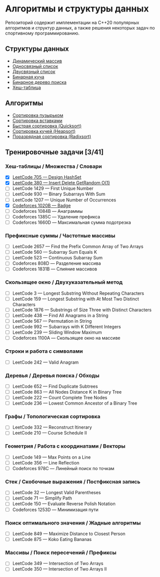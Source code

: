 # Алгоритмы и структуры данных

Репозиторий содержит имплементации на С++20 популярных алгоритмов и структур данных, а также решения некоторых задач по спортивному программированию.

## Структуры данных

- [Динамический массив](examples/data_structures/dynamic_array.cpp)
- [Односвязный список](examples/data_structures/singly_linked_list.cpp)
- [Двусвязный список](examples/data_structures/doubly_linked_list.cpp)
- [Бинарная куча](examples/data_structures/binary_heap.cpp)
- [Бинарное дерево поиска](examples/data_structures/binary_search_tree.cpp)
- [Хеш-таблица](examples/data_structures/hash_set.cpp)

## Алгоритмы

- [Сортировка пузырьком](examples/algorithms/bubble_sort.cpp)
- [Сортировка вставками](examples/algorithms/insertion_sort.cpp)
- [Быстрая сортировка (Quicksort)](examples/algorithms/quick_sort.cpp)
- [Сортировка кучей (Heapsort)](examples/algorithms/heap_sort.cpp)
- [Поразрядная сортировка (Radixsort)](examples/algorithms/radix_sort.cpp)

## Тренировочные задачи \[3/41\]

### Хеш-таблицы / Множества / Словари
- [x] [LeetCode 705 — Design HashSet](tests/leetcode_705.cpp)
- [x] [LeetCode 380 — Insert Delete GetRandom O(1)](tests/leetcode_380.cpp)
- [ ] LeetCode 1429 — First Unique Number
- [ ] LeetCode 930 — Binary Subarrays With Sum
- [ ] LeetCode 1207 — Unique Number of Occurrences
- [x] [Codeforces 1020B — Badge](tests/codeforges_1020B.cpp)
- [ ] Codeforces 1084B — Анаграммы
- [ ] Codeforces 1385C — Удаление префикса
- [ ] Codeforces 1660D — Максимальная сумма подотрезка

### Префиксные суммы / Частотные массивы
- [ ] LeetCode 2657 — Find the Prefix Common Array of Two Arrays
- [ ] LeetCode 560 — Subarray Sum Equals K
- [ ] LeetCode 523 — Continuous Subarray Sum
- [ ] Codeforces 808D — Разделение массива
- [ ] Codeforces 1831B — Слияние массивов

### Скользящее окно / Двухуказательный метод
- [ ] LeetCode 3 — Longest Substring Without Repeating Characters
- [ ] LeetCode 159 — Longest Substring with At Most Two Distinct Characters
- [ ] LeetCode 1876 — Substrings of Size Three with Distinct Characters
- [ ] LeetCode 438 — Find All Anagrams in a String
- [ ] LeetCode 567 — Permutation in String
- [ ] LeetCode 992 — Subarrays with K Different Integers
- [ ] LeetCode 239 — Sliding Window Maximum
- [ ] Codeforces 1100A — Скользящее окно на массиве

### Строки и работа с символами
- [ ] LeetCode 242 — Valid Anagram

### Деревья / Деревья поиска / Обходы
- [ ] LeetCode 652 — Find Duplicate Subtrees
- [ ] LeetCode 863 — All Nodes Distance K in Binary Tree
- [ ] LeetCode 222 — Count Complete Tree Nodes
- [ ] LeetCode 236 — Lowest Common Ancestor of a Binary Tree

### Графы / Топологическая сортировка
- [ ] LeetCode 332 — Reconstruct Itinerary
- [ ] LeetCode 210 — Course Schedule II

### Геометрия / Работа с координатами / Векторы
- [ ] LeetCode 149 — Max Points on a Line
- [ ] LeetCode 356 — Line Reflection
- [ ] Codeforces 978C — Линейный поиск по точкам

### Стек / Скобочные выражения / Постфиксная запись
- [ ] LeetCode 32 — Longest Valid Parentheses
- [ ] LeetCode 71 — Simplify Path
- [ ] LeetCode 150 — Evaluate Reverse Polish Notation
- [ ] Codeforces 1253D — Минимизация пути

### Поиск оптимального значения / Жадные алгоритмы
- [ ] LeetCode 849 — Maximize Distance to Closest Person
- [ ] LeetCode 875 — Koko Eating Bananas

### Массивы / Поиск пересечений / Префиксы
- [ ] LeetCode 349 — Intersection of Two Arrays
- [ ] LeetCode 350 — Intersection of Two Arrays II
